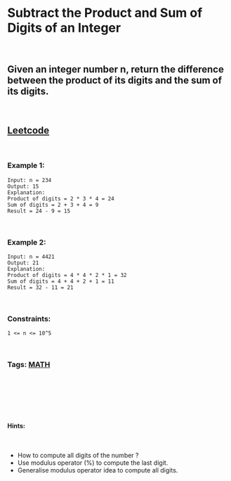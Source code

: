 # Subtract the Product and Sum of Digits of an Integer

<br>

## Given an integer number n, return the difference between the product of its digits and the sum of its digits.
 
<br>

## [Leetcode](https://leetcode.com/problems/subtract-the-product-and-sum-of-digits-of-an-integer/)

<br>

### Example 1:
```
Input: n = 234
Output: 15 
Explanation: 
Product of digits = 2 * 3 * 4 = 24 
Sum of digits = 2 + 3 + 4 = 9 
Result = 24 - 9 = 15
```
<br>

### Example 2:
```
Input: n = 4421
Output: 21
Explanation: 
Product of digits = 4 * 4 * 2 * 1 = 32 
Sum of digits = 4 + 4 + 2 + 1 = 11 
Result = 32 - 11 = 21
``` 
<br>

### Constraints:
```
1 <= n <= 10^5
```

<br>

### Tags: [MATH](https://leetcode.com/tag/math/)

<br>
<br>
<br>
<br>
<br>

#### Hints:

<br>

- How to compute all digits of the number ?
- Use modulus operator (%) to compute the last digit.
- Generalise modulus operator idea to compute all digits.
